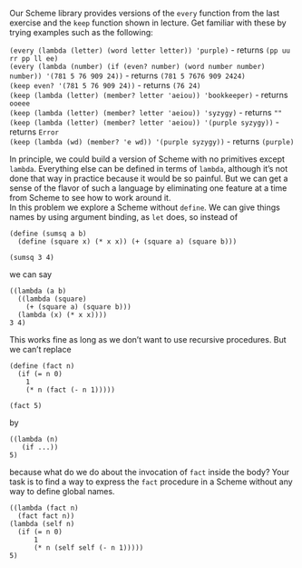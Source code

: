 Our Scheme library provides versions of the `every` function from the last exercise and the `keep` function shown in lecture. Get familiar with these by trying examples such as the following:  

`(every (lambda (letter) (word letter letter)) 'purple)` - returns `(pp uu rr pp ll ee)`  
`(every (lambda (number) (if (even? number) (word number number) number)) '(781 5 76 909 24))` - returns `(781 5 7676 909 2424)`  
`(keep even? '(781 5 76 909 24))` - returns `(76 24)`  
`(keep (lambda (letter) (member? letter 'aeiou)) 'bookkeeper)` - returns `ooeee`  
`(keep (lambda (letter) (member? letter 'aeiou)) 'syzygy)` - returns `""`  
`(keep (lambda (letter) (member? letter 'aeiou)) '(purple syzygy))` - returns `Error`  
`(keep (lambda (wd) (member? 'e wd)) '(purple syzygy))` - returns `(purple)`  


In principle, we could build a version of Scheme with no primitives except `lambda`. Everything else can be defined in terms of `lambda`, although it’s not done that way in practice because it would be so painful. But we can get a sense of the flavor of such a language by eliminating one feature at a time from Scheme to see how to work around it.  
In this problem we explore a Scheme without `define`. We can give things names by using argument binding, as `let` does, so instead of
```Lisp
(define (sumsq a b)
  (define (square x) (* x x)) (+ (square a) (square b)))

(sumsq 3 4)
```
we can say
```Lisp
((lambda (a b)
  ((lambda (square)
    (+ (square a) (square b)))
  (lambda (x) (* x x))))
3 4)
```
This works fine as long as we don’t want to use recursive procedures. But we can’t replace
```Lisp
(define (fact n)
  (if (= n 0)
    1
    (* n (fact (- n 1)))))

(fact 5)
```
by
```Lisp
((lambda (n)
   (if ...))
5)
```
because what do we do about the invocation of `fact` inside the body?
Your task is to find a way to express the `fact` procedure in a Scheme without any way to define global names.

```Lisp
((lambda (fact n)
  (fact fact n))
(lambda (self n)
  (if (= n 0)
      1
      (* n (self self (- n 1)))))
5)
```
